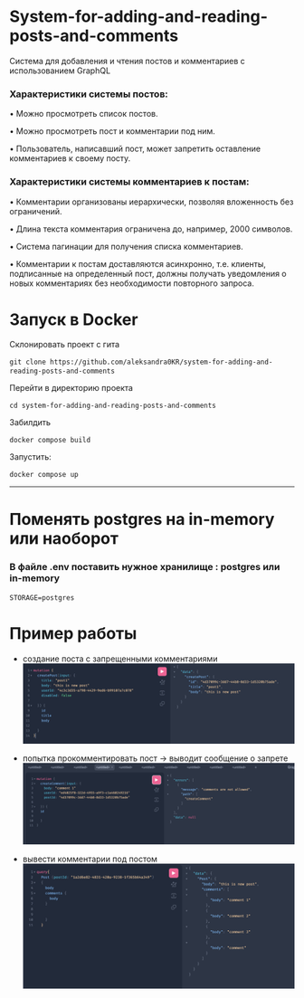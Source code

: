 # System-for-adding-and-reading-posts-and-comments
Cистема для добавления и чтения постов и комментариев с использованием GraphQL

### Характеристики системы постов:
•	Можно просмотреть список постов.

•	Можно просмотреть пост и комментарии под ним.

•	Пользователь, написавший пост, может запретить оставление комментариев к своему посту.

### Характеристики системы комментариев к постам:
•	Комментарии организованы иерархически, позволяя вложенность без ограничений.

•	Длина текста комментария ограничена до, например, 2000 символов.

•	Система пагинации для получения списка комментариев.

•	Комментарии к постам доставляются асинхронно, т.е. клиенты, подписанные на определенный пост, должны получать уведомления о новых комментариях без необходимости повторного запроса.

# Запуск в Docker
Склонировать проект с гита

```
git clone https://github.com/aleksandra0KR/system-for-adding-and-reading-posts-and-comments
```
Перейти в директорию проекта
```
cd system-for-adding-and-reading-posts-and-comments
```
Забилдить
```
docker compose build
```
Запустить:
```
docker compose up
```
---
# Поменять postgres на in-memory или наоборот

  ### В файле .env поставить нужное хранилище : postgres или in-memory

 ```
STORAGE=postgres
```


# Пример работы

- создание поста с запрещенными комментариями
![](https://github.com/aleksandra0KR/system-for-adding-and-reading-posts-and-comments/blob/master/exampleImg/img1.png?raw=true)


- попытка прокомментировать пост -> выводит сообщение о запрете
![](https://github.com/aleksandra0KR/system-for-adding-and-reading-posts-and-comments/blob/master/exampleImg/img2.png?raw=true)


- вывести комментарии под постом
![](https://github.com/aleksandra0KR/system-for-adding-and-reading-posts-and-comments/blob/master/exampleImg/img4.png?raw=true)

